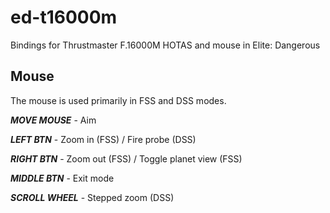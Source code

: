 # ed-t16000m
Bindings for Thrustmaster F.16000M HOTAS and mouse in Elite: Dangerous

## Mouse
The mouse is used primarily in FSS and DSS modes.

***MOVE MOUSE*** - Aim

***LEFT BTN*** - Zoom in (FSS) / Fire probe (DSS)

***RIGHT BTN*** - Zoom out (FSS) / Toggle planet view (FSS)

***MIDDLE BTN*** - Exit mode

***SCROLL WHEEL*** - Stepped zoom (DSS)
